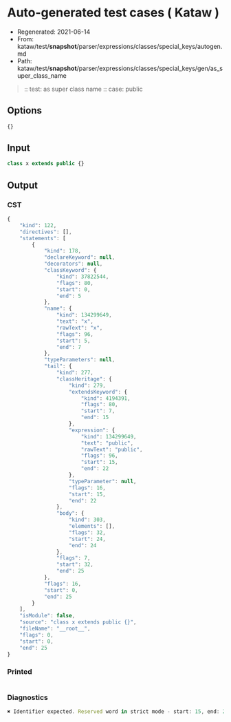 # Auto-generated test cases ( Kataw )
- Regenerated: 2021-06-14
- From: kataw/test/__snapshot__/parser/expressions/classes/special_keys/autogen.md
- Path: kataw/test/__snapshot__/parser/expressions/classes/special_keys/gen/as_super_class_name
> :: test: as super class name
> :: case: public
## Options

`````js
{}
`````
## Input

`````js
class x extends public {}
`````
## Output

### CST

```javascript
{
    "kind": 122,
    "directives": [],
    "statements": [
        {
            "kind": 178,
            "declareKeyword": null,
            "decorators": null,
            "classKeyword": {
                "kind": 37822544,
                "flags": 80,
                "start": 0,
                "end": 5
            },
            "name": {
                "kind": 134299649,
                "text": "x",
                "rawText": "x",
                "flags": 96,
                "start": 5,
                "end": 7
            },
            "typeParameters": null,
            "tail": {
                "kind": 277,
                "classHeritage": {
                    "kind": 279,
                    "extendsKeyword": {
                        "kind": 4194391,
                        "flags": 80,
                        "start": 7,
                        "end": 15
                    },
                    "expression": {
                        "kind": 134299649,
                        "text": "public",
                        "rawText": "public",
                        "flags": 96,
                        "start": 15,
                        "end": 22
                    },
                    "typeParameter": null,
                    "flags": 16,
                    "start": 15,
                    "end": 22
                },
                "body": {
                    "kind": 303,
                    "elements": [],
                    "flags": 32,
                    "start": 24,
                    "end": 24
                },
                "flags": 7,
                "start": 32,
                "end": 25
            },
            "flags": 16,
            "start": 0,
            "end": 25
        }
    ],
    "isModule": false,
    "source": "class x extends public {}",
    "fileName": "__root__",
    "flags": 0,
    "start": 0,
    "end": 25
}
```

### Printed

```javascript

```

### Diagnostics

```javascript
✖ Identifier expected. Reserved word in strict mode - start: 15, end: 22

```

